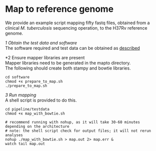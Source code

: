 # Map to reference genome

We provide an example script mapping fifty fastq files, obtained from a clinical *M. tuberculosis* sequencing operation, to the H37Rv reference genome.  

*1 Obtain the test data and software*    
The software required and test data can be obtained as [described](Prerequisites.md)

*2 Ensure mapper libraries are present    
Mapper libraries need to be generated in the mapto directory.  
The following should create both stampy and bowtie libraries.  
  
```
cd software
chmod +x prepare_to_map.sh
./prepare_to_map.sh
```

*3 Run mapping*       
A shell script is provided to do this.  

```
cd pipeline/testdata
chmod +x map_with_bowtie.sh

# recommend running with nohup, as it will take 30-60 minutes depending on the architecture
# note: the shell script check for output files; it will not rerun analyses
nohup ./map_with_bowtie.sh > map.out 2> map.err &
watch tail map.out

```




